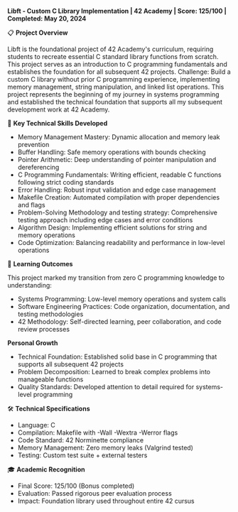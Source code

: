 **Libft - Custom C Library Implementation | 42 Academy | Score: 125/100 | Completed: May 20, 2024**

📋 **Project Overview**

Libft is the foundational project of 42 Academy's curriculum, requiring students to recreate essential C standard library functions from scratch. This project serves as an introduction to C programming fundamentals and establishes the foundation for all subsequent 42 projects.
Challenge: Build a custom C library without prior C programming experience, implementing memory management, string manipulation, and linked list operations.
This project represents the beginning of my journey in systems programming and established the technical foundation that supports all my subsequent development work at 42 Academy.


🔧 **Key Technical Skills Developed**
- Memory Management Mastery: Dynamic allocation and memory leak prevention
- Buffer Handling: Safe memory operations with bounds checking
- Pointer Arithmetic: Deep understanding of pointer manipulation and dereferencing
- C Programming Fundamentals: Writing efficient, readable C functions following strict coding standards
- Error Handling: Robust input validation and edge case management
- Makefile Creation: Automated compilation with proper dependencies and flags
- Problem-Solving Methodology and testing strategy: Comprehensive testing approach including edge cases and error conditions
- Algorithm Design: Implementing efficient solutions for string and memory operations
- Code Optimization: Balancing readability and performance in low-level operations

🚀 **Learning Outcomes**

This project marked my transition from zero C programming knowledge to understanding:
- Systems Programming: Low-level memory operations and system calls
- Software Engineering Practices: Code organization, documentation, and testing methodologies
- 42 Methodology: Self-directed learning, peer collaboration, and code review processes

**Personal Growth**

- Technical Foundation: Established solid base in C programming that supports all subsequent 42 projects
- Problem Decomposition: Learned to break complex problems into manageable functions
- Quality Standards: Developed attention to detail required for systems-level programming

🛠️ **Technical Specifications**

- Language: C
- Compilation: Makefile with -Wall -Wextra -Werror flags
- Code Standard: 42 Norminette compliance
- Memory Management: Zero memory leaks (Valgrind tested)
- Testing: Custom test suite + external testers


🎓 **Academic Recognition**

- Final Score: 125/100 (Bonus completed)
- Evaluation: Passed rigorous peer evaluation process
- Impact: Foundation library used throughout entire 42 cursus
